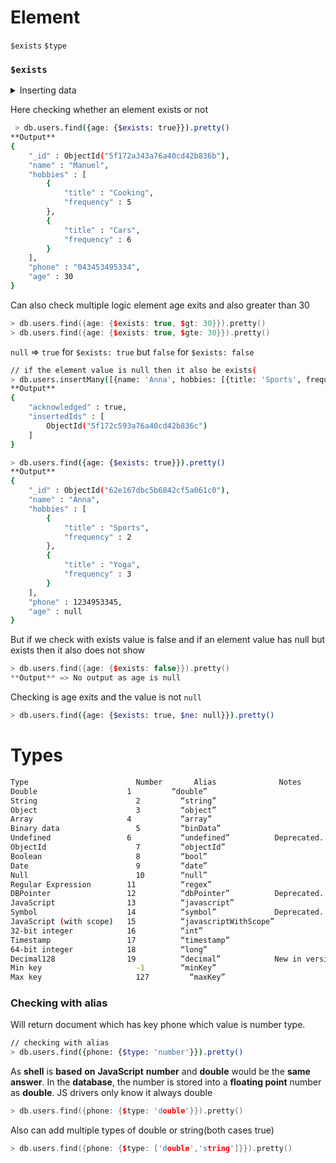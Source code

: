 # Element

`$exists` `$type`

### `$exists`
<details>
<summary>Inserting data</summary>

```bash
> db.users.insertMany([
          {
                  name: 'Max', 
                  hobbies: [
                        {title: 'Sports', frequency: 3},
                          {title: 'Cooking', frequency: 6}
                ], 
                  phone: 0123495334
          },
          {
                  name: 'Manuel', 
                  hobbies: [
                          {title: 'Cooking', frequency: 5},
                          {title: 'Cars', frequency: 6}
                  ], 
                  phone: '043453495334', 
                  age: 30
          }
  ])
  **Output**
  {
      "acknowledged" : true,
      "insertedIds" : [
          ObjectId("5f172a343a76a40cd42b836a"),
          ObjectId("5f172a343a76a40cd42b836b")
      ]
  }
  
  > db.users.find().pretty()
  {
      "_id" : ObjectId("5f172a343a76a40cd42b836a"),
      "name" : "Max",
      "hobbies" : [
          {
              "title" : "Sports",
              "frequency" : 3
          },
          {
              "title" : "Cooking",
              "frequency" : 6
          }
      ],
      "phone" : 123495334
  }
  {
      "_id" : ObjectId("5f172a343a76a40cd42b836b"),
      "name" : "Manuel",
      "hobbies" : [
          {
              "title" : "Cooking",
              "frequency" : 5
          },
          {
              "title" : "Cars",
              "frequency" : 6
          }
      ],
      "phone" : "043453495334",
      "age" : 30
  }
  ```

</details>
    
    
    

Here checking whether an element exists or not

```bash
 > db.users.find({age: {$exists: true}}).pretty()
**Output**
{
	"_id" : ObjectId("5f172a343a76a40cd42b836b"),
	"name" : "Manuel",
	"hobbies" : [
		{
			"title" : "Cooking",
			"frequency" : 5
		},
		{
			"title" : "Cars",
			"frequency" : 6
		}
	],
	"phone" : "043453495334",
	"age" : 30
}
```

Can also check multiple logic element age exits and also greater than 30

```cpp
> db.users.find({age: {$exists: true, $gt: 30}}).pretty()
> db.users.find({age: {$exists: true, $gte: 30}}).pretty()
```

`null` ⇒ `true` for `$exists: true` but `false` for `$exists: false`

```bash
// if the element value is null then it also be exists(
> db.users.insertMany([{name: 'Anna', hobbies: [{title: 'Sports', frequency: 2},{title: 'Yoga', frequency: 3}], phone: 01234953345, age: null}])
**Output**
{
	"acknowledged" : true,
	"insertedIds" : [
		ObjectId("5f172c593a76a40cd42b836c")
	]
}

> db.users.find({age: {$exists: true}}).pretty()
**Output**
{
	"_id" : ObjectId("62e167dbc5b6842cf5a061c0"),
	"name" : "Anna",
	"hobbies" : [
		{
			"title" : "Sports",
			"frequency" : 2
		},
		{
			"title" : "Yoga",
			"frequency" : 3
		}
	],
	"phone" : 1234953345,
	"age" : null
}
```

But if we check with exists value is false and if an element value has null but exists then it also does not show

```cpp
> db.users.find({age: {$exists: false}}).pretty()
**Output** => No output as age is null
```

Checking is age exits and the value is not `null`

```bash
> db.users.find({age: {$exists: true, $ne: null}}).pretty()
```

# Types

```bash
Type 	                    Number       Alias           	Notes
Double    	              1         “double”              	 
String   	                2 	      “string” 	 
Object  	                3 	      “object” 	 
Array 	                  4 	      “array” 	 
Binary data 	            5 	      “binData” 	 
Undefined 	              6 	      “undefined” 	       Deprecated.
ObjectId 	                7 	      “objectId” 	 
Boolean 	                8 	      “bool” 	 
Date 	                    9 	      “date” 	 
Null 	                    10 	      “null” 	 
Regular Expression        11 	      “regex” 	 
DBPointer 	              12 	      “dbPointer” 	       Deprecated.
JavaScript 	              13 	      “javascript” 	 
Symbol 	                  14 	      “symbol” 	           Deprecated.
JavaScript (with scope)   15 	      “javascriptWithScope” 	 
32-bit integer 	          16 	      “int” 	 
Timestamp 	              17 	      “timestamp” 	 
64-bit integer 	          18 	      “long” 	 
Decimal128 	              19 	      “decimal” 	       New in version 3.4.
Min key 	                -1 	      “minKey” 	 
Max key 	                127 	    “maxKey”
```

### Checking with alias

Will return document which has key phone which value is number type.

```bash
// checking with alias
> db.users.find({phone: {$type: 'number'}}).pretty()
```

As **shell** is **based** **on** **JavaScript** **number** and **double** would be the **same answer**. In the **database**, the number is stored into a **floating point** number as **double**. JS drivers only know it always double

```cpp
> db.users.find({phone: {$type: 'double'}}).pretty()
```

Also can add multiple types of double or string(both cases true)

```cpp
> db.users.find({phone: {$type: ['double','string']}}).pretty()
```